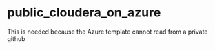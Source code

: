 # public_cloudera_on_azure
This is needed because the Azure template cannot read from a private github
